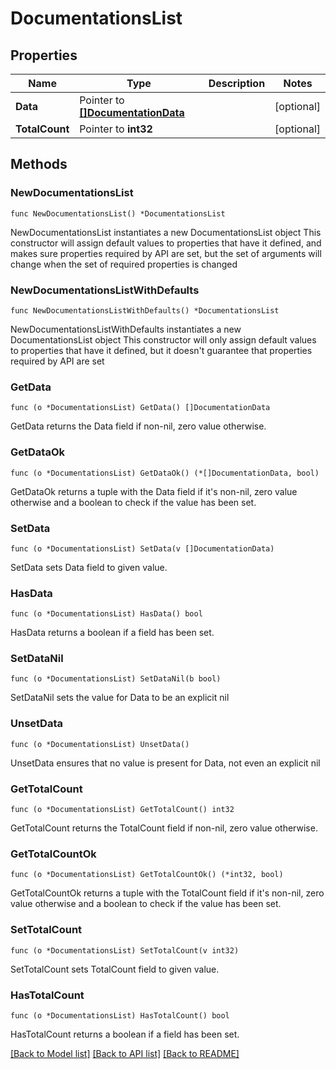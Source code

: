 # DocumentationsList

## Properties

Name | Type | Description | Notes
------------ | ------------- | ------------- | -------------
**Data** | Pointer to [**[]DocumentationData**](DocumentationData.md) |  | [optional] 
**TotalCount** | Pointer to **int32** |  | [optional] 

## Methods

### NewDocumentationsList

`func NewDocumentationsList() *DocumentationsList`

NewDocumentationsList instantiates a new DocumentationsList object
This constructor will assign default values to properties that have it defined,
and makes sure properties required by API are set, but the set of arguments
will change when the set of required properties is changed

### NewDocumentationsListWithDefaults

`func NewDocumentationsListWithDefaults() *DocumentationsList`

NewDocumentationsListWithDefaults instantiates a new DocumentationsList object
This constructor will only assign default values to properties that have it defined,
but it doesn't guarantee that properties required by API are set

### GetData

`func (o *DocumentationsList) GetData() []DocumentationData`

GetData returns the Data field if non-nil, zero value otherwise.

### GetDataOk

`func (o *DocumentationsList) GetDataOk() (*[]DocumentationData, bool)`

GetDataOk returns a tuple with the Data field if it's non-nil, zero value otherwise
and a boolean to check if the value has been set.

### SetData

`func (o *DocumentationsList) SetData(v []DocumentationData)`

SetData sets Data field to given value.

### HasData

`func (o *DocumentationsList) HasData() bool`

HasData returns a boolean if a field has been set.

### SetDataNil

`func (o *DocumentationsList) SetDataNil(b bool)`

 SetDataNil sets the value for Data to be an explicit nil

### UnsetData
`func (o *DocumentationsList) UnsetData()`

UnsetData ensures that no value is present for Data, not even an explicit nil
### GetTotalCount

`func (o *DocumentationsList) GetTotalCount() int32`

GetTotalCount returns the TotalCount field if non-nil, zero value otherwise.

### GetTotalCountOk

`func (o *DocumentationsList) GetTotalCountOk() (*int32, bool)`

GetTotalCountOk returns a tuple with the TotalCount field if it's non-nil, zero value otherwise
and a boolean to check if the value has been set.

### SetTotalCount

`func (o *DocumentationsList) SetTotalCount(v int32)`

SetTotalCount sets TotalCount field to given value.

### HasTotalCount

`func (o *DocumentationsList) HasTotalCount() bool`

HasTotalCount returns a boolean if a field has been set.


[[Back to Model list]](../README.md#documentation-for-models) [[Back to API list]](../README.md#documentation-for-api-endpoints) [[Back to README]](../README.md)


